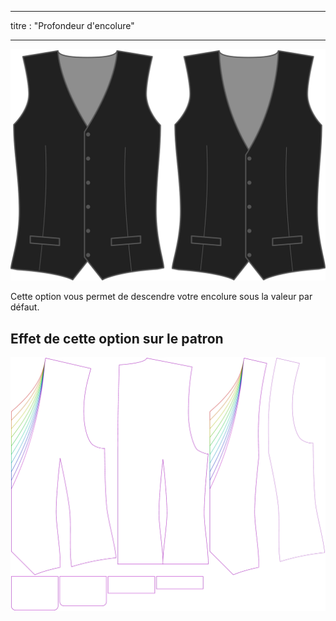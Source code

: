 - - -
titre : "Profondeur d'encolure"
- - -

![Profondeur d'encolure](necklinedrop.svg)

Cette option vous permet de descendre votre encolure sous la valeur par défaut.

## Effet de cette option sur le patron

![Cette image montre l'effet de cette option en superposant plusieurs variantes qui ont une valeur différente pour cette option](wahid_necklinedrop_sample.svg "Effet de cette option sur le patron")
